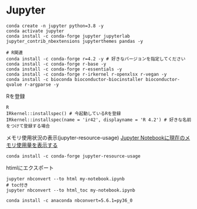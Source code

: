 # Jupyter

```
conda create -n jupyter python=3.8 -y
conda activate jupyter
conda install -c conda-forge jupyter jupyterlab jupyter_contrib_nbextensions jupyterthemes pandas -y

# R関連
conda install -c conda-forge r=4.2 -y # 好きなバージョンを指定してください
conda install -c conda-forge r-base -y
conda install -c conda-forge r-essentials -y
conda install -c conda-forge r-irkernel r-openxlsx r-vegan -y
conda install -c bioconda bioconductor-biocinstaller bioconductor-qvalue r-argparse -y
```

Rを登録

```
R
IRkernel::installspec() # 今起動しているRを登録
IRkernel::installspec(name = 'ir42', displayname = 'R 4.2') # 好きな名前をつけて登録する場合
```


メモリ使用状況の表示(jupyter-resource-usage)
[Jupyter Notebookに現在のメモリ使用量を表示する](https://tarovlog.com/2021/04/10/jupyter-notebook-show-memory/)

```
conda install -c conda-forge jupyter-resource-usage
```


htimlにエクスポート
```
jupyter nbconvert --to html my-notebook.ipynb
# toc付き
jupyter nbconvert --to html_toc my-notebook.ipynb
```

```
conda install -c anaconda nbconvert=5.6.1=py36_0
```